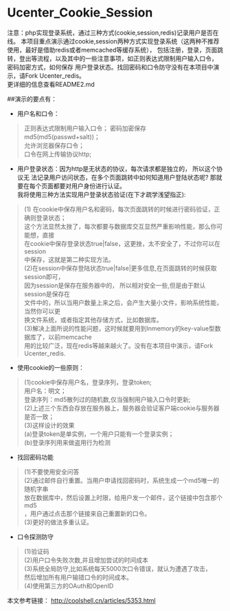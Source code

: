 # Ucenter_Cookie_Session
注意：php实现登录系统，通过三种方式(cookie,session,redis)记录用户是否在线。 
本项目重点演示通过cookie,session两种方式实现登录系统（这两种不推荐使用，最好是借助redis或者memcached等缓存系统）， 
包括注册，登录，页面跳转，登出等流程，以及其中的一些注意事项，如正则表达式限制用户输入口令， 密码加密方式，如何保存
用户登录状态。找回密码和口令防守没有在本项目中演示，请Fork Ucenter_redis。		
更详细的信息查看README2.md 

##演示的要点有： 

* 用户名和口令： 		
>正则表达式限制用户输入口令； 
>密码加密保存 md5(md5(passwd+salt))；		 
>允许浏览器保存口令； 		
>口令在网上传输协议http;		 

* 用户登录状态：因为http是无状态的协议，每次请求都是独立的， 所以这个协议无 法记录用户访问状态，在多个页面跳转中如何知道用户登陆状态呢? 那就要在每个页面都要对用户身份进行认证。		
我将使用三种方法实现用户登录状态验证(在下才疏学浅望指正): 		
>	(1) 在cookie中保存用户名和密码，每次页面跳转的时候进行密码验证，正确则登录状态； 		
>	这个方法显然太挫了，每次都要与数据库交互显然严重影响性能，那么你可能想，直接 		
>	在cookie中保存登录状态true|false，这更挫，太不安全了，不过你可以在session 		
>	中保存，这就是第二种实现方法。 		
>	(2)在session中保存登陆状态true|false|更多信息,在页面跳转的时候获取session即可， 		
>	因为session是保存在服务器中的， 所以相对安全一些,但是由于默认session是保存在 		
>	文件中的，所以当用户数量上来之后，会产生大量小文件，影响系统性能，当然你可以更 		
>	换文件系统，或者指定其他存储方式，比如数据库。 		
>	(3)解决上面所说的性能问题，这时候就要用到Inmemory的key-value型数据库了，以前memcache 		
>	用的比较广泛，现在redis等越来越火了。没有在本项目中演示，请Fork Ucenter_redis. 		

* 使用cookie的一些原则： 		
>	(1)cookie中保存用户名，登录序列，登录token; 		
>		用户名：明文； 		
>		登录序列：md5散列过的随机数,仅当强制用户输入口令时更新; 		
>	(2)上述三个东西会存放在服务器上，服务器会验证客户端cookie与服务器是否一致； 		
>	(3)这样设计的效果 		
>	(a)登录token是单实例，一个用户只能有一个登录实例； 		
>	(b)登录序列用来做盗用行为检测 		

* 找回密码功能 		
>	(1)不要使用安全问答		 
>	(2)通过邮件自行重置。当用户申请找回密码时，系统生成一个md5唯一的随机字串 		
>	放在数据库中，然后设置上时限，给用户发一个邮件，这个链接中包含那个md5 		
>	，用户通过点击那个链接来自己重置新的口令。 		
>	(3)更好的做法多重认证。 		

* 口令探测防守 		
>	(1)验证码 		
>	(2)用户口令失败次数,并且增加尝试的时间成本 		
>	(3)系统全局防守,比如系统每天5000次口令错误，就认为遭遇了攻击， 		
>	然后增加所有用户输错口令的时间成本。 		
>	(4)使用第三方的OAuth和OpenID 		

本文参考链接：
http://coolshell.cn/articles/5353.html
